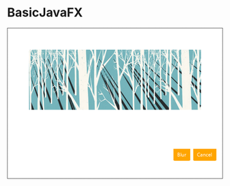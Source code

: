 # BasicJavaFX
![](https://github.com/Shaminito/BasicJavaFX/blob/master/BasicJavaFX/BasicJavaFX.PNG)
